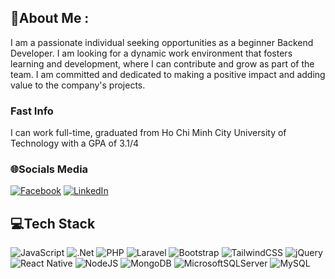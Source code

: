 ## 💫About Me :
I am a passionate individual seeking opportunities as a beginner Backend Developer. I am looking for a dynamic work environment that fosters learning and development, where I can contribute and grow as part of the team. I am committed and dedicated to making a positive impact and adding value to the company's projects.

### Fast Info
I can work full-time, graduated from Ho Chi Minh City University of Technology with a GPA of 3.1/4

### 🌐Socials Media
[![Facebook](https://img.shields.io/badge/Facebook-%231877F2.svg?logo=Facebook&logoColor=white)](https://facebook.com/trieuetam) [![LinkedIn](https://img.shields.io/badge/LinkedIn-%230077B5.svg?logo=linkedin&logoColor=white)](https://www.linkedin.com/in/trieu-phan-daklak/) 

## 💻Tech Stack
![JavaScript](https://img.shields.io/badge/javascript-%23323330.svg?style=flat-square&logo=javascript&logoColor=%23F7DF1E)
![.Net](https://img.shields.io/badge/.NET-5C2D91?style=flat-square&logo=.net&logoColor=white) 
![PHP](https://img.shields.io/badge/php-%23777BB4.svg?style=flat-square&logo=php&logoColor=white) 
![Laravel](https://img.shields.io/badge/laravel-%23FF2D20.svg?style=flat-square&logo=laravel&logoColor=white) 
![Bootstrap](https://img.shields.io/badge/bootstrap-%23563D7C.svg?style=flat-square&logo=bootstrap&logoColor=white) 
![TailwindCSS](https://img.shields.io/badge/tailwindcss-%2338B2AC.svg?style=flat-square&logo=tailwind-css&logoColor=white) 
![jQuery](https://img.shields.io/badge/jquery-%230769AD.svg?style=flat-square&logo=jquery&logoColor=white) 
![React Native](https://img.shields.io/badge/react_native-%2320232a.svg?style=flat-square&logo=react&logoColor=%2361DAFB) 
![NodeJS](https://img.shields.io/badge/node.js-6DA55F?style=flat-square&logo=node.js&logoColor=white) 
![MongoDB](https://img.shields.io/badge/MongoDB-%234ea94b.svg?style=flat-square&logo=mongodb&logoColor=white) 
![MicrosoftSQLServer](https://img.shields.io/badge/Microsoft%20SQL%20Sever-CC2927?style=flat-square&logo=microsoft%20sql%20server&logoColor=white) 
![MySQL](https://img.shields.io/badge/mysql-%2300f.svg?style=flat-square&logo=mysql&logoColor=white) 
